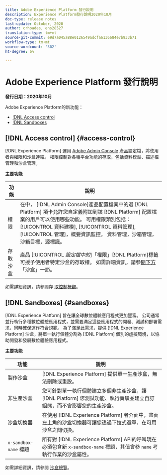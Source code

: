 ```yaml
---
title: Adobe Experience Platform 發行說明
description: Experience Platform發行說明2020年10月
doc-type: release notes
last-update: October, 2020
author: crhoades, ens28527
translation-type: tm+mt
source-git-commit: e9d7a045a88e0126549adcfa6136684e7b933b71
workflow-type: tm+mt
source-wordcount: '302'
ht-degree: 6%

---
```



# Adobe Experience Platform 發行說明

**發行日期：2020年10月**

Adobe Experience Platform的新功能：

- [!DNL Access control](#access-control)
- [!DNL Sandboxes](#sandboxes)

## [!DNL Access control] {#access-control}

[!DNL Experience Platform] 運用 [Adobe Admin Console](https://adminconsole.adobe.com) 產品設定檔，將使用者與權限和沙盒連結。 權限控制對各種平台功能的存取，包括資料模型、描述檔管理和沙盒管理。

**主要功能**

| 功能 | 說明 |
|--- | ---|
| 權限 | 在中， [!DNL Admin Console]產品配置檔案中的選 [!DNL Platform] 項卡允許您自定義附加到該 [!DNL Platform] 配置檔案的用戶可以使用哪些功能。 可用權限類別包括： [!UICONTROL 資料建模], [!UICONTROL 資料管理], [!UICONTROL 管理]，概要資訊監控， 資料管理，沙箱管理，沙箱目標，源標識。 |
| 存取沙盒 | 產品 [!UICONTROL _設定檔中的&#x200B;_]「權限」[!DNL Platform]標籤可授予使用者特定沙盒的存取權。 如需詳細資訊，請參[閱下方](#sandboxes)「沙盒」一節。 |

如需詳細資訊，請參閱存 [取控制概觀](../../access-control/home.md)。

## [!DNL Sandboxes] {#sandboxes}

[!DNL Experience Platform] 旨在讓全球數位體驗應用程式更加豐富。 公司通常並行執行多種數位體驗應用程式，並需要滿足這些應用程式的開發、測試和部署需求，同時確保運作符合規範。 為了滿足此需求，提供 [!DNL Experience Platform] 沙盒，將單一執行個體分割為 [!DNL Platform] 個別的虛擬環境，以協助開發和發展數位體驗應用程式。

**主要功能**

| 功能 | 說明 |
|--- | ---|
| 製作沙盒 | [!DNL Experience Platform] 提供單一生產沙盒，無法刪除或重設。 |
| 非生產沙盒 | 您可針對單一執行個體建立多個非生產沙盒，讓 [!DNL Platform] 您測試功能、執行實驗並建立自訂組態，而不會影響您的生產沙盒。 |
| 沙盒切換器 | 在使用 [!DNL Experience Platform] 者介面中，畫面左上角的沙盒切換器可讓您透過下拉式選單，在可用沙盒之間切換。 |
| `x-sandbox-name` 標題 | 所有對 [!DNL Experience Platform] API的呼叫現在必須包含新 `x-sandbox-name` 標題，其值會參 `name` 考執行作業的沙盒屬性。 |

如需詳細資訊，請參閱 [沙盒總覽](../../sandboxes/home.md)。